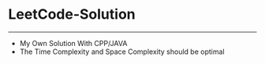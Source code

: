 # LeetCode-Solution
* * *
* My Own Solution With CPP/JAVA
* The Time Complexity and Space Complexity should be optimal
